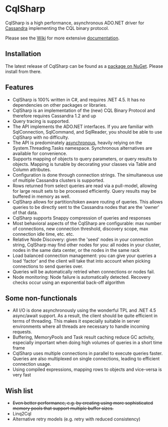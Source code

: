 CqlSharp
========

CqlSharp is a high performance, asynchronous ADO.NET driver for [Cassandra](http://cassandra.apache.org/) implementing the CQL binary protocol.

Please see the [Wiki](https://github.com/reuzel/CqlSharp/wiki) for more extensive [documentation](https://github.com/reuzel/CqlSharp/wiki).

Installation
------------

The latest release of CqlSharp can be found as a [package on NuGet](http://nuget.org/packages/CqlSharp/). Please install from there.

Features
--------

* CqlSharp is 100% written in C#, and requires .NET 4.5. It has no dependencies on other packages or libraries.
* CqlSharp is an implementation of the (new) CQL Binary Protocol and therefore requires Cassandra 1.2 and up
* Query tracing is supported.
* The API implements the ADO.NET interfaces. If you are familiar with SqlConnection, SqlCommand, and SqlReader, you should be able to use CqlSharp with no difficulty.
* The API is predominately [asynchronous](http://msdn.microsoft.com/en-us/library/vstudio/hh191443.aspx), heavily relying on the System.Threading.Tasks namespace. Synchronous alternatives are available for convenience.
* Supports mapping of objects to query parameters, or query results to objects. Mapping is tunable by decorating your classes via Table and Column attributes.
* Configuration is done through connection strings. The simultaneous use of multiple Cassandra clusters is supported.
* Rows returned from select queries are read via a pull-model, allowing for large result sets to be processed efficiently. Query results may be buffered in memory as well.
* CqlSharp allows for partition/token aware routing of queries. This allows queries to be directly sent to the Cassandra nodes that are the 'owner' of that data.
* CqlSharp supports Snappy compression of queries and responses
* Most behavioral aspects of the CqlSharp are configurable: max number of connections, new connection threshold, discovery scope, max connection idle time, etc. etc.
* Relative Node Discovery: given the 'seed' nodes in your connection string, CqlSharp may find other nodes for you: all nodes in your cluster, nodes in the same data center, or the nodes in the same rack
* Load balanced connection management: you can give your queries a load 'factor' and the client will take that into account when picking connections to send queries over.
* Queries will be automatically retried when connections or nodes fail.
* Node monitoring: Node failure is automatically detected. Recovery checks occur using an exponential back-off algorithm

Some non-functionals
--------------------

* All I/O is done asynchronously using the wonderful TPL and .NET 4.5 async/await support. As a result, the client should be quite efficient in terms of threading. This makes it especially suitable in server environments where all threads are necessary to handle incoming requests.
* Buffering, MemoryPools and Task result caching reduce GC activity, especially important when doing high volumes of queries in a short time frame
* CqlSharp uses multiple connections in parallel to execute queries faster. Queries are also multiplexed on single connections, leading to efficient connection usage.
* Using compiled expressions, mapping rows to objects and vice-versa is very fast

Wish list
---------

* ~~Even better performance, e.g. by creating using more sophisticated memory pools that support multiple buffer sizes.~~
* Linq2Cql
* Alternative retry models (e.g. retry with reduced consistency)

